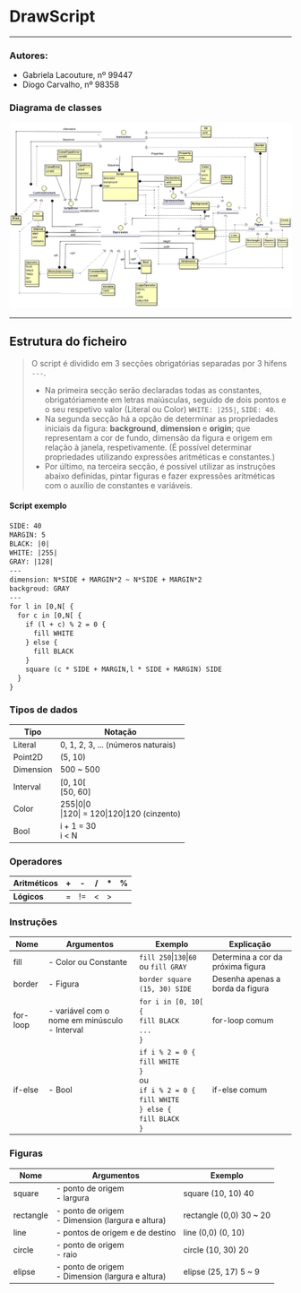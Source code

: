 # DrawScript

---
### Autores:

- Gabriela Lacouture, nº 99447
- Diogo Carvalho, nº 98358

### Diagrama de classes
![img.png](diagramaDeClassesAST.png)

---
## Estrutura do ficheiro

> O script é dividido em 3 secções obrigatórias separadas por 3 hifens `---`. 
> - Na primeira secção serão declaradas todas as constantes, obrigatóriamente em letras maiúsculas, seguido de dois pontos 
> e o seu respetivo valor (Literal ou Color) `WHITE: |255|`, `SIDE: 40`.
> - Na segunda secção há a opção de determinar as propriedades iniciais da figura: **background**, **dimension** e **origin**; 
> que representam a cor de fundo, dimensão da figura e origem em relação à janela, respetivamente. (É possível determinar propriedades
> utilizando expressões aritméticas e constantes.)
> - Por último, na terceira secção, é possível utilizar as instruções abaixo definidas, pintar figuras e fazer expressões aritméticas
> com o auxílio de constantes e variáveis.
> 
 #### Script exemplo
```N: 8
SIDE: 40
MARGIN: 5
BLACK: |0|
WHITE: |255|
GRAY: |128|
---
dimension: N*SIDE + MARGIN*2 ~ N*SIDE + MARGIN*2
backgroud: GRAY
---
for l in [0,N[ {
  for c in [0,N[ {
    if (l + c) % 2 = 0 {
      fill WHITE
    } else {
      fill BLACK
    }
    square (c * SIDE + MARGIN,l * SIDE + MARGIN) SIDE
  }
}

 ```


### Tipos de dados
| Tipo      | Notação                                                                    |
|-----------|----------------------------------------------------------------------------|
| Literal   | 0, 1, 2, 3, ...  (números naturais)                                        |
| Point2D   | (5, 10)                                                                    |
| Dimension | 500 ~ 500                                                                  |
| Interval  | [0, 10[<br/> [50, 60]                                                      |
| Color     | 255&#124;0&#124;0 <br/>&#124;120&#124; = 120&#124;120&#124;120  (cinzento) |
| Bool      | i + 1 = 30  <br/> i < N                                                    |

### Operadores
| Aritméticos | +   | -   | /   | *   | %   |
|-------------|-----|-----|-----|-----|-----|
| **Lógicos** | =   | !=  | <   | \>  |     |

### Instruções
| Nome     | Argumentos                                         | Exemplo                                                                                                                                   | Explicação                        |
|----------|----------------------------------------------------|-------------------------------------------------------------------------------------------------------------------------------------------|-----------------------------------|
| fill     | - Color ou Constante                               | `fill 250`&#124;`130`&#124;`60` ou `fill GRAY`                                                                                            | Determina a cor da próxima figura |                                                                                              
| border   | - Figura                                           | `border square (15, 30) SIDE`                                                                                                             | Desenha apenas a borda da figura  |
| for-loop | - variável com o nome em minúsculo<br/> - Interval | `for i in [0, 10[ {`<br/> `fill BLACK`<br/>`...`<br/>`}`                                                                                  | for-loop comum                    |
| if-else  | - Bool                                             | `if i % 2 = 0 {`<br/> `fill WHITE`<br/> `}`  <br/>ou<br/>  `if i % 2 = 0 {`<br/> `fill WHITE`<br/> `} else {` <br/> `fill BLACK`<br/> `}` | if-else comum                     |

### Figuras
| Nome      | Argumentos                                           | Exemplo                 |
|-----------|------------------------------------------------------|-------------------------|
| square    | - ponto de origem<br/>- largura                      | square (10, 10) 40      |
| rectangle | - ponto de origem<br/>- Dimension (largura e altura) | rectangle (0,0) 30 ~ 20 |
| line      | - pontos de origem e de destino                      | line (0,0) (0, 10)      |
| circle    | - ponto de origem<br/>- raio                         | circle (10, 30) 20      |
| elipse    | - ponto de origem<br/>- Dimension (largura e altura) | elipse (25, 17) 5 ~ 9   |
